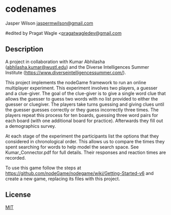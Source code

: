 # codenames
Jasper Wilson <jaspermwilson@gmail.com>

#edited by
Pragat Wagle <pragatwagledev@gmail.com

## Description

A project in collaboration with Kumar Abhilasha (abhilasha.kumar@wustl.edu) and the Diverse Intelligences Summer Institute (https://www.diverseintelligencessummer.com/).

This project implements the nodeGame framework to run an online multiplayer experiment. This experiment involves two players, a guesser and a clue-giver. The goal of the clue-giver is to give a single word clue that allows the guesser to guess two words with no list provided to either the guesser or cluegiver. The players take turns guessing and giving clues until the guesser guesses correctly or they guess incorrectly three times. The players repeat this process for ten boards, guessing three word pairs for each board (with one additional board for practice). Afterwards they fill out a demographics survey. 

At each stage of the experiment the participants list the options that they considered in chronological order. This allows us to compare the times they spent searching for words to help model the search space. See Kumar_Connector.pdf for full details. Their responses and reaction times are recorded.

To use this game follow the steps at https://github.com/nodeGame/nodegame/wiki/Getting-Started-v6 and create a new game, replacing its files with this project. 

## License

[MIT](LICENSE)
